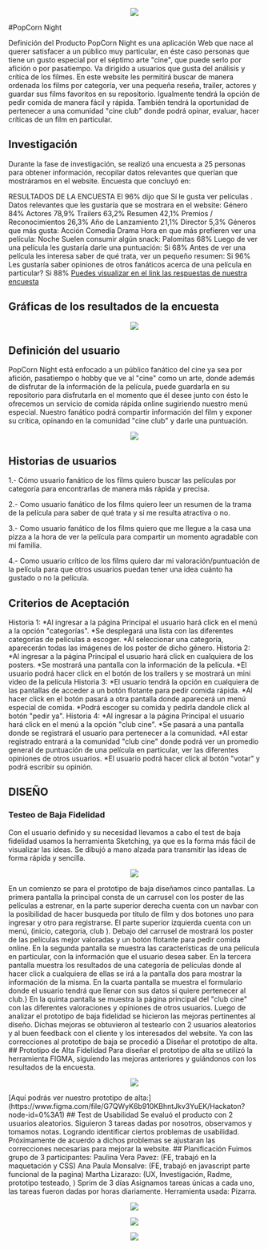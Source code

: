 <p align="center">
<img src="img/logo film.png">
</p>

   #PopCorn Night

Definición del Producto
PopCorn Night es una aplicación Web que nace al querer satisfacer a un público muy particular, en éste caso personas que tiene un gusto especial por el séptimo arte "cine", que puede serlo por afición o por pasatiempo. Va dirigido a usuarios que gusta del análisis y crítica de los filmes. En este website les permitirá buscar de manera ordenada los films por categoría, ver una pequeña reseña, trailer, actores y guardar sus films favoritos en su repositorio. Igualmente tendrá la opción de pedir comida de manera fácil y rápida. También tendrá la oportunidad de pertenecer a una comunidad "cine club" donde podrá opinar, evaluar, hacer críticas de un film en particular.

 ## Investigación
 Durante la fase de investigación, se realizó una encuesta a 25 personas para obtener información, recopilar datos relevantes que querían que mostráramos en el website. Encuesta que concluyó en:


RESULTADOS DE LA ENCUESTA
El 96% dijo que Sí le gusta ver películas .
Datos relevantes que les gustaría que se mostrara en el website:
Género 84%
Actores 78,9%
Trailers 63,2%
Resumen 42,1%
Premios / Reconocimientos 26,3%
Año de Lanzamiento 21,1%
Director 5,3%
Géneros que más gusta:
Acción
Comedia
Drama
Hora en que más prefieren ver una película: Noche
Suelen consumir algún snack: Palomitas 68%
Luego de ver una película les gustaría darle una puntuación: Si 68%
Antes de ver una película les interesa saber de qué trata, ver un pequeño resumen: Si 96%
Les gustaría saber opiniones de otros fanáticos acerca de una película en particular? Si 88%
[Puedes visualizar en el link las respuestas de nuestra encuesta](https://docs.google.com/spreadsheets/d/1XfTZUzbPZvUQH62HOShgO938TXVzetrRw_Q2Jj0li6o/edit#gid=1925664627)
## Gráficas de los resultados de la encuesta
<p align="center">
<img src="img/Graficos Encuesta Peliculas.jpg">
</p>

 ## Definición del usuario
PopCorn Night está enfocado a un público  fanático del cine ya sea por afición, pasatiempo o hobby que ve al "cine" como un arte, donde además de disfrutar de la información de la  película, puede guardarla en su repositorio para disfrutarla en el momento que él desee junto con ésto le ofrecemos un servicio de comida rápida online sugiriendo nuestro menú especial.
Nuestro fanático podrá compartir información del film y exponer su crítica, opinando en la comunidad  "cine club" y darle una puntuación. 
<p align="center">
<img src="img/FichaUsuario.png">
</p>

 ## Historias de usuarios
1.- Cómo usuario fanático de los films quiero buscar las películas por categoría para encontrarlas de manera más rápida y precisa.
 
2.- Como usuario fanático de los films quiero leer un resumen de la trama de la película para saber de qué trata y si me resulta atractiva o no. 
 
3.- Como usuario fanático de los films quiero que me llegue a la casa una pizza a la hora de ver la película para compartir un momento agradable con mi familia.
 
4.- Como usuario crítico de los films quiero dar mi valoración/puntuación de la película para que otros usuarios puedan tener una idea cuánto ha gustado o no la película.

## Criterios de Aceptación
Historia 1: 
*Al ingresar a la página Principal el usuario hará click en el menú a la opción "categorías".
*Se desplegará una lista con las diferentes categorías de películas a escoger.
*Al seleccionar una categoría, aparecerán todas las imágenes de los poster de dicho género.
Historia 2: 
*Al ingresar a la página Principal el usuario hará click en cualquiera de los posters.
*Se mostrará una pantalla con la información de la película.
*El usuario podrá hacer click en el botón de los trailers y se mostrará un mini video de la película
Historia 3: 
*El usuario tendrá la opción en cualquiera de las pantallas de acceder a un botón flotante para pedir comida rápida.
*Al hacer click en el botón pasará a otra pantalla donde aparecerá un menú especial de comida.
*Podrá escoger su comida y pedirla dandole click al botón "pedir ya".
Historia 4: 
*Al ingresar a la página Principal el usuario hará click en el menú a la opción "club cine".
*Se pasará a una pantalla donde se registrará el usuario para pertenecer a la comunidad.
*Al estar registrado entrará a la comunidad "club cine" donde podrá ver un promedio general de puntuación de una película en particular, ver las diferentes opiniones de otros usuarios.
*El usuario podrá hacer click al botón "votar" y podrá escribir su opinión.

## DISEÑO
### Testeo de Baja Fidelidad
Con el usuario definido y su necesidad llevamos a cabo el test de baja fidelidad usamos la herramienta Sketching, ya que es la forma más fácil de visualizar las ideas. Se dibujó a mano alzada para transmitir las ideas de forma rápida y sencilla.
<p align="center">
<img src="img/diseñoBaja.png">
</p>
En un comienzo se para el prototipo de baja diseñamos cinco pantallas.
La primera pantalla la principal consta de un carrusel con los poster de las películas a estrenar, en la parte superior derecha cuenta con un navbar con la posibilidad de hacer busqueda por titulo de film y dos botones uno para ingresar y otro para registrarse. El parte superior izquierda cuenta con un menú, (inicio, categoria, club ). Debajo del carrusel de mostrará los poster de las películas mejor valoradas y un botón flotante para pedir comida online.
En la segunda pantalla se muestra las características de una película en particular, con la información que el usuario desea saber.
En la tercera pantalla muestra los resultados de una categoría de películas  donde al hacer click a cualquiera de ellas se irá a la pantalla dos para mostrar la información de la misma.
En la cuarta pantalla se muestra el formulario donde el usuario tendrá que llenar con sus datos si quiere pertenecer al club.}
En la quinta pantalla se muestra la página principal del "club cine" con las diferentes valoraciones y opiniones de otros usuarios.
Luego de analizar el prototipo de baja fidelidad se hicieron las mejoras pertinentes al diseño. Dichas mejoras se obtuvieron al testearlo con 2 usuarios aleatorios y al  buen feedback con el cliente y los interesados del website.
Ya con las correcciones al prototipo de baja se procedió a Diseñar el prototipo de alta. 
## Prototipo de Alta Fidelidad
Para diseñar el prototipo de alta se utilizó la herramienta FIGMA, siguiendo las mejoras anteriores y guiándonos con los resultados de la encuesta.
<p align="center">
<img src="img/diseñoAlta.png">
</p>
[Aquí podrás ver nuestro prototipo de alta:](https://www.figma.com/file/G7QWyK6b910KBhntJkv3YuEK/Hackaton?node-id=0%3A1)
## Test de Usabilidad
Se evaluó el producto con 2 usuarios aleatorios.
Siguieron 3 tareas dadas por nosotros, observamos y tomamos notas. Logrando identificar ciertos problemas de usabilidad.
Próximamente de acuerdo a dichos problemas se ajustaran las correcciones necesarias para mejorar la website.
## Planificación
Fuimos grupo de 3 participantes:
Paulina Vera Pavez: (FE, trabajó en la maquetación y CSS)
Ana Paula Monsalve: (FE, trabajó en javascript parte funcional de la pagina)
Martha Lizarazo: (UX, Investigación, Radme, prototipo testeado, )
Sprim de 3 días
Asignamos tareas únicas a cada uno, las tareas fueron dadas por horas diariamente.
Herramienta usada:  Pizarra.
<p align="center">
<img src="img/plan1.png">
</p>
<p align="center">
<img src="img/plan2.png">
</p>
<p align="center">
<img src="img/plan3.png">
</p>